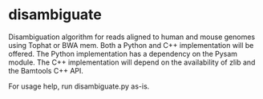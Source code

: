 disambiguate
============

Disambiguation algorithm for reads aligned to human and mouse genomes using Tophat or BWA mem.
Both a Python and C++ implementation will be offered. The Python implementation has a dependency
on the Pysam module. The C++ implementation will depend on the availability of zlib and the
Bamtools C++ API.

For usage help, run disambiguate.py as-is.

